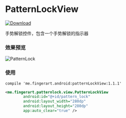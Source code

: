 # PatternLockView

[![Download](https://api.bintray.com/packages/fingerart/maven/PatternLockView/images/download.svg)](https://bintray.com/fingerart/maven/PatternLockView/_latestVersion)

手势解锁控件，包含一个手势解锁的指示器

### 效果预览

![PatternLock](PatternLock.gif)

### 使用

```
compile 'me.fingerart.android:patternLockView:1.1.1'
```

``` xml
<me.fingerart.patternlock.view.PatternLockView
        android:id="@+id/pattern_lock"
        android:layout_width="280dp"
        android:layout_height="280dp"
        app:auto_clear="true" />
```
